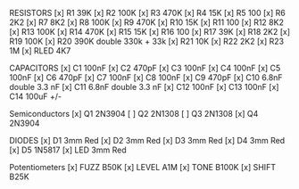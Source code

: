 RESISTORS
[x] R1 39K 
[x] R2 100K 
[x] R3 470K 
[x] R4 15K 
[x] R5 100 
[x] R6 2K2 
[x] R7 8K2 
[x] R8 100K 
[x] R9 470K 
[x] R10 15K 
[x] R11 100 
[x] R12 8K2 
[x] R13 100K 
[x] R14 470K 
[x] R15 15K 
[x] R16 100 
[x] R17 39K 
[x] R18 2K2 
[x] R19 100K
[x] R20 390K double 330k + 33k
[x] R21 10K 
[x] R22 2K2 
[x] R23 1M 
[x] RLED 4K7

CAPACITORS
[x] C1 100nF 
[x] C2 470pF 
[x] C3 100nF 
[x] C4 100nF 
[x] C5 100nF 
[x] C6 470pF 
[x] C7 100nF 
[x] C8 100nF 
[x] C9 470pF 
[x] C10 6.8nF double 3.3 nF
[x] C11 6.8nF double 3.3 nF
[x] C12 100nF 
[x] C13 100nF 
[x] C14 100uF +/-

Semiconductors
[x] Q1 2N3904 
[ ] Q2 2N1308 
[ ] Q3 2N1308 
[x] Q4 2N3904

DIODES
[x] D1 3mm Red 
[x] D2 3mm Red 
[x] D3 3mm Red 
[x] D4 3mm Red 
[x] D5 1N5817
[x] LED 3mm Red

Potentiometers
[x] FUZZ B50K 
[x] LEVEL A1M 
[x] TONE B100K 
[x] SHIFT B25K
